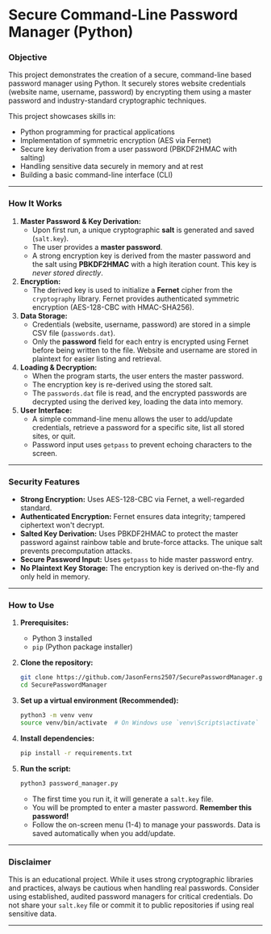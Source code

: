 # Secure Command-Line Password Manager (Python)

### Objective
This project demonstrates the creation of a secure, command-line based password manager using Python. It securely stores website credentials (website name, username, password) by encrypting them using a master password and industry-standard cryptographic techniques.

This project showcases skills in:
-   Python programming for practical applications
-   Implementation of symmetric encryption (AES via Fernet)
-   Secure key derivation from a user password (PBKDF2HMAC with salting)
-   Handling sensitive data securely in memory and at rest
-   Building a basic command-line interface (CLI)

---

### How It Works

1.  **Master Password & Key Derivation:**
    * Upon first run, a unique cryptographic **salt** is generated and saved (`salt.key`).
    * The user provides a **master password**.
    * A strong encryption key is derived from the master password and the salt using **PBKDF2HMAC** with a high iteration count. This key is *never stored directly*.
2.  **Encryption:**
    * The derived key is used to initialize a **Fernet** cipher from the `cryptography` library. Fernet provides authenticated symmetric encryption (AES-128-CBC with HMAC-SHA256).
3.  **Data Storage:**
    * Credentials (website, username, password) are stored in a simple CSV file (`passwords.dat`).
    * Only the **password** field for each entry is encrypted using Fernet before being written to the file. Website and username are stored in plaintext for easier listing and retrieval.
4.  **Loading & Decryption:**
    * When the program starts, the user enters the master password.
    * The encryption key is re-derived using the stored salt.
    * The `passwords.dat` file is read, and the encrypted passwords are decrypted using the derived key, loading the data into memory.
5.  **User Interface:**
    * A simple command-line menu allows the user to add/update credentials, retrieve a password for a specific site, list all stored sites, or quit.
    * Password input uses `getpass` to prevent echoing characters to the screen.

---

### Security Features

-   **Strong Encryption:** Uses AES-128-CBC via Fernet, a well-regarded standard.
-   **Authenticated Encryption:** Fernet ensures data integrity; tampered ciphertext won't decrypt.
-   **Salted Key Derivation:** Uses PBKDF2HMAC to protect the master password against rainbow table and brute-force attacks. The unique salt prevents precomputation attacks.
-   **Secure Password Input:** Uses `getpass` to hide master password entry.
-   **No Plaintext Key Storage:** The encryption key is derived on-the-fly and only held in memory.

---

### How to Use

1.  **Prerequisites:**
    * Python 3 installed
    * `pip` (Python package installer)

2.  **Clone the repository:**
    ```bash
    git clone https://github.com/JasonFerns2507/SecurePasswordManager.git
    cd SecurePasswordManager
    ```

3.  **Set up a virtual environment (Recommended):**
    ```bash
    python3 -m venv venv
    source venv/bin/activate  # On Windows use `venv\Scripts\activate`
    ```

4.  **Install dependencies:**
    ```bash
    pip install -r requirements.txt
    ```

5.  **Run the script:**
    ```bash
    python3 password_manager.py
    ```
    * The first time you run it, it will generate a `salt.key` file.
    * You will be prompted to enter a master password. **Remember this password!**
    * Follow the on-screen menu (1-4) to manage your passwords. Data is saved automatically when you add/update.

---

### Disclaimer
This is an educational project. While it uses strong cryptographic libraries and practices, always be cautious when handling real passwords. Consider using established, audited password managers for critical credentials. Do not share your `salt.key` file or commit it to public repositories if using real sensitive data.

---

